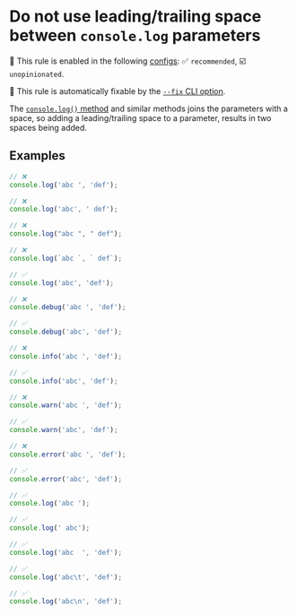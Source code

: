 # Do not use leading/trailing space between `console.log` parameters

💼 This rule is enabled in the following [configs](https://github.com/sindresorhus/eslint-plugin-unicorn#recommended-config): ✅ `recommended`, ☑️ `unopinionated`.

🔧 This rule is automatically fixable by the [`--fix` CLI option](https://eslint.org/docs/latest/user-guide/command-line-interface#--fix).

<!-- end auto-generated rule header -->
<!-- Do not manually modify this header. Run: `npm run fix:eslint-docs` -->

The [`console.log()` method](https://developer.mozilla.org/en-US/docs/Web/API/Console/log) and similar methods joins the parameters with a space, so adding a leading/trailing space to a parameter, results in two spaces being added.

## Examples

```js
// ❌
console.log('abc ', 'def');

// ❌
console.log('abc', ' def');

// ❌
console.log("abc ", " def");

// ❌
console.log(`abc `, ` def`);

// ✅
console.log('abc', 'def');
```

```js
// ❌
console.debug('abc ', 'def');

// ✅
console.debug('abc', 'def');
```

```js
// ❌
console.info('abc ', 'def');

// ✅
console.info('abc', 'def');
```

```js
// ❌
console.warn('abc ', 'def');

// ✅
console.warn('abc', 'def');
```

```js
// ❌
console.error('abc ', 'def');

// ✅
console.error('abc', 'def');
```

```js
// ✅
console.log('abc ');

// ✅
console.log(' abc');
```

```js
// ✅
console.log('abc  ', 'def');

// ✅
console.log('abc\t', 'def');

// ✅
console.log('abc\n', 'def');
```
